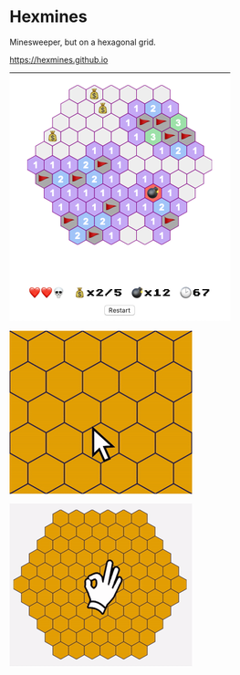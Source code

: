 # Hexmines
Minesweeper, but on a hexagonal grid.

<a href="https://hexmines.github.io">https://hexmines.github.io</a>

![screenshot](https://raw.githubusercontent.com/hexmines/hexmines/master/misc/capture.png)

![tutorial mouse](https://raw.githubusercontent.com/hexmines/hexmines/master/tutorial-mouse.gif)

![tutorial touch](https://raw.githubusercontent.com/hexmines/hexmines/master/tutorial-touch.gif)
